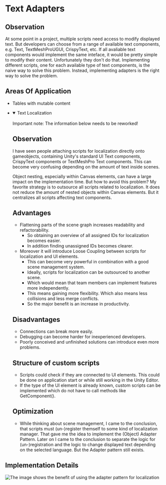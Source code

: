 # Text Adapters

## Observation
At some point in a project, multiple scripts need access to modify displayed text. But developers can choose from a range of available text components, e.g. Text, TextMeshProUGUI, CrispyText, etc. If all avaliable text components would implement the same inteface, it would be pretty simple to modify their content. Unfortunately they don't do that. Implementing different scripts, one for each available  type of text components, is the naive way to solve this problem. Instead, implementing adapters is the right way to solve the problem.

## Areas Of Application
- Tables with mutable content 
- <details open>
  <summary>Text Localization</summary>
  <br/>
  Important note: The information below needs to be reworked!

  ## Observation
  I have seen people attaching scripts for localization directly onto gameobjects, containing Unity's standard UI Text components,
  CrispyText components or TextMeshPro Text components. This can become very confusing depending on the amount of text inside scenes.

  Object nesting, especially within Canvas elements, can have a large impact on the implementation time. But how to avoid this problem? My favorite strategy is to outsource all scripts related to localization. It does not reduce the amount of nested objects within Canvas elements. But it centralizes all scripts affecting text components.

  ## Advantages
  + Flattening parts of the scene graph increases readability and refactorability. 
      + So obtaining an overview of all assigned IDs for localization becomes easier.
      + In addition finding unassigned IDs becomes clearer. 
  + Moreover it will introduce Loose Coupling between scripts for localization and UI elements.
      + This can become very powerful in combination with a good scene management system.
      + Ideally, scripts for localization can be outsourced to another scene.
      + Which would mean that team members can implement features more independently.
      + This means gaining more flexibility. Which also means less collisions and less merge conflicts.
      + So the major benefit is an increase in productivity.

  ## Disadvantages
  - Connections can break more easily.
  - Debugging can become harder for inexperienced developers.
  - Poorly conceived and unfinished solutions can introduce even more problems.

  ## Structure of custom scripts
  - Scripts could check if they are connected to UI elements. This could be done on application start or while still working in the Unity Editor.
  - If the type of the UI element is already known, custom scripts can be implemented which do not have to call methods like GetComponent().

  ## Optimization
  - While thinking about scene management, I came to the conclusion, that scripts must (un-)register themself to some kind of localization manager. That gave me the idea to implement the (Object) Adapter Pattern. Later on I came to the conclusion to separate the logic for (un-)registration and the logic to change displayed text depending on the selected language. But the Adapter pattern still exists.
</open>

## Implementation Details

![The image shows the benefit of using the adapter pattern for localization](https://github.com/essentialpackages/text-adapter/blob/master/resources/custom-adapter-pattern.png)
